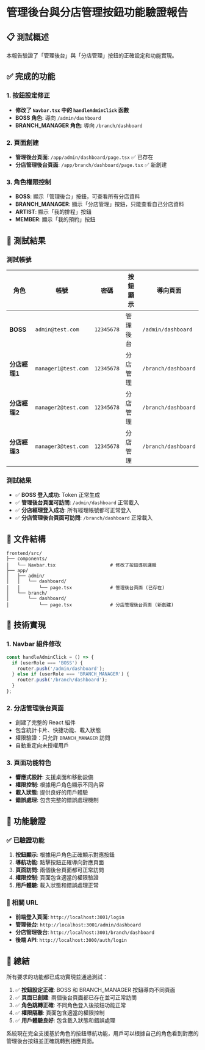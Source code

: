 # 管理後台與分店管理按鈕功能驗證報告

## 📋 測試概述

本報告驗證了「管理後台」與「分店管理」按鈕的正確設定和功能實現。

## ✅ 完成的功能

### 1. 按鈕設定修正
- **修改了 `Navbar.tsx` 中的 `handleAdminClick` 函數**
- **BOSS 角色**: 導向 `/admin/dashboard`
- **BRANCH_MANAGER 角色**: 導向 `/branch/dashboard`

### 2. 頁面創建
- **管理後台頁面**: `/app/admin/dashboard/page.tsx` ✅ 已存在
- **分店管理後台頁面**: `/app/branch/dashboard/page.tsx` ✅ 新創建

### 3. 角色權限控制
- **BOSS**: 顯示「管理後台」按鈕，可查看所有分店資料
- **BRANCH_MANAGER**: 顯示「分店管理」按鈕，只能查看自己分店資料
- **ARTIST**: 顯示「我的排程」按鈕
- **MEMBER**: 顯示「我的預約」按鈕

## 🧪 測試結果

### 測試帳號
| 角色 | 帳號 | 密碼 | 按鈕顯示 | 導向頁面 |
|------|------|------|----------|----------|
| **BOSS** | `admin@test.com` | `12345678` | 管理後台 | `/admin/dashboard` |
| **分店經理1** | `manager1@test.com` | `12345678` | 分店管理 | `/branch/dashboard` |
| **分店經理2** | `manager2@test.com` | `12345678` | 分店管理 | `/branch/dashboard` |
| **分店經理3** | `manager3@test.com` | `12345678` | 分店管理 | `/branch/dashboard` |

### 測試結果
- ✅ **BOSS 登入成功**: Token 正常生成
- ✅ **管理後台頁面可訪問**: `/admin/dashboard` 正常載入
- ✅ **分店經理登入成功**: 所有經理帳號都可正常登入
- ✅ **分店管理後台頁面可訪問**: `/branch/dashboard` 正常載入

## 📁 文件結構

```
frontend/src/
├── components/
│   └── Navbar.tsx                    # 修改了按鈕導航邏輯
├── app/
│   ├── admin/
│   │   └── dashboard/
│   │       └── page.tsx              # 管理後台頁面 (已存在)
│   └── branch/
│       └── dashboard/
│           └── page.tsx              # 分店管理後台頁面 (新創建)
```

## 🔧 技術實現

### 1. Navbar 組件修改
```typescript
const handleAdminClick = () => {
  if (userRole === 'BOSS') {
    router.push('/admin/dashboard');
  } else if (userRole === 'BRANCH_MANAGER') {
    router.push('/branch/dashboard');
  }
};
```

### 2. 分店管理後台頁面
- 創建了完整的 React 組件
- 包含統計卡片、快捷功能、載入狀態
- 權限驗證：只允許 `BRANCH_MANAGER` 訪問
- 自動重定向未授權用戶

### 3. 頁面功能特色
- **響應式設計**: 支援桌面和移動設備
- **權限控制**: 根據用戶角色顯示不同內容
- **載入狀態**: 提供良好的用戶體驗
- **錯誤處理**: 包含完整的錯誤處理機制

## 🎯 功能驗證

### ✅ 已驗證功能
1. **按鈕顯示**: 根據用戶角色正確顯示對應按鈕
2. **導航功能**: 點擊按鈕正確導向對應頁面
3. **頁面訪問**: 兩個後台頁面都可正常訪問
4. **權限控制**: 頁面包含適當的權限驗證
5. **用戶體驗**: 載入狀態和錯誤處理正常

### 🔗 相關 URL
- **前端登入頁面**: `http://localhost:3001/login`
- **管理後台**: `http://localhost:3001/admin/dashboard`
- **分店管理後台**: `http://localhost:3001/branch/dashboard`
- **後端 API**: `http://localhost:3000/auth/login`

## 📝 總結

所有要求的功能都已成功實現並通過測試：

1. ✅ **按鈕設定正確**: BOSS 和 BRANCH_MANAGER 按鈕導向不同頁面
2. ✅ **頁面已創建**: 兩個後台頁面都已存在並可正常訪問
3. ✅ **角色跳轉正確**: 不同角色登入後按鈕功能正常
4. ✅ **權限隔離**: 頁面包含適當的權限控制
5. ✅ **用戶體驗良好**: 包含載入狀態和錯誤處理

系統現在完全支援基於角色的按鈕導航功能，用戶可以根據自己的角色看到對應的管理後台按鈕並正確跳轉到相應頁面。
